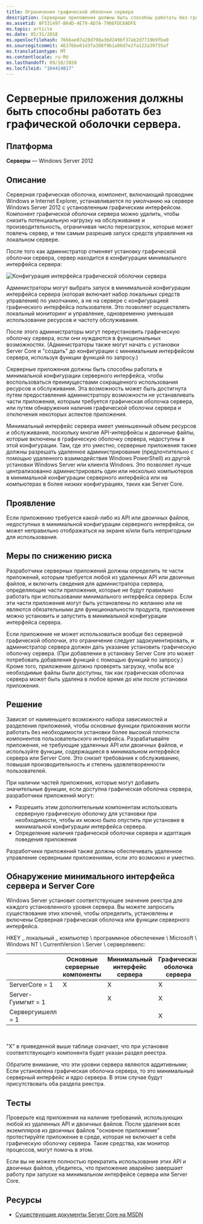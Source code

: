 ```yaml
---
title: Ограничения графической оболочки сервера
description: Серверные приложения должны быть способны работать без графической оболочки сервера.
ms.assetid: 8F531497-B64D-4E79-AD7A-790EFDC6ADFE
ms.topic: article
ms.date: 05/31/2018
ms.openlocfilehash: 7666ae07a28d798a36d249bf37ab2d7719b9fba0
ms.sourcegitcommit: 46376be61d3fa308f9b1a06d7e2fa122a39755af
ms.translationtype: MT
ms.contentlocale: ru-RU
ms.lasthandoff: 09/10/2020
ms.locfileid: "104414017"
---
```

# <a name="server-apps-must-be-able-to-run-without-the-server-graphical-shell"></a>Серверные приложения должны быть способны работать без графической оболочки сервера.

## <a name="platform"></a>Платформа

**Серверы** — Windows Server 2012 

## <a name="description"></a>Описание

Серверная графическая оболочка, компонент, включающий проводник Windows и Internet Explorer, устанавливается по умолчанию на сервере Windows Server 2012 с установленным графическим интерфейсом. Компонент графической оболочки сервера можно удалить, чтобы снизить потенциальную нагрузку на обслуживание и производительность, ограничивая число перезагрузок, которые может повлечь сервер, и тем самым разрешив запуск средств управления на локальном сервере.

После того как администратор отменяет установку графической оболочки сервера, сервер находится в конфигурации минимального интерфейса сервера:

![Конфигурация интерфейса графической оболочки сервера](images/minimalserverinterface.png)

Администраторы могут выбрать запуск в минимальной конфигурации интерфейса сервера (которая включает набор локальных средств управления) по умолчанию, а не на сервере с конфигурацией графического интерфейса пользователя. Это позволяет осуществлять локальный мониторинг и управление, одновременно уменьшая использование ресурсов и частоту обслуживания.

После этого администраторы могут переустановить графическую оболочку сервера, если они нуждаются в функциональных возможностях. (Администраторы также могут начать с установки Server Core и "создать" до конфигурации с минимальным интерфейсом сервера, используя функции функций по запросу.)

Серверные приложения должны быть способны работать в минимальной конфигурации серверного интерфейса, чтобы воспользоваться преимуществами сокращенного использования ресурсов и обслуживания. Эта возможность может быть достигнута путем предоставления администратору возможности не устанавливать части приложения, которым требуется графическая оболочка сервера, или путем обнаружения наличия графической оболочки сервера и отключения некоторых аспектов приложения.

Минимальный интерфейс сервера имеет уменьшенный объем ресурсов и обслуживания, поскольку многие API-интерфейсы и двоичные файлы, которые включены в графическую оболочку сервера, недоступны в этой конфигурации. Там, где это уместно, серверные приложения также должны разрешать удаленное администрирование (предпочтительно с помощью удаленного взаимодействия Windows PowerShell) из другой установки Windows Server или клиента Windows. Это позволяет лучше централизованно администрировать один или несколько компьютеров в минимальной конфигурации серверного интерфейса или на компьютерах в более низких конфигурациях, таких как Server Core.

## <a name="manifestation"></a>Проявление

Если приложению требуется какой-либо из API или двоичных файлов, недоступных в минимальной конфигурации серверного интерфейса, он может неправильно отображаться на экране и/или быть непригодным для использования.

## <a name="mitigation"></a>Меры по снижению риска

Разработчики серверных приложений должны определить те части приложений, которым требуется любой из удаленных API или двоичных файлов, и включить сведения для администратора сервера, определяющие части приложения, которые не будут правильно работать при использовании минимального интерфейса сервера. Если эти части приложения могут быть установлены по желанию или не являются обязательными для функциональности продукта, приложение можно установить и запустить в минимальной конфигурации интерфейса сервера.

Если приложение не может использоваться вообще без серверной графической оболочки, это ограничение следует задокументировать, и администратор сервера должен дать указание установить графическую оболочку сервера. (При добавлении в установку Server Core это может потребовать добавления функций с помощью функций по запросу.) Кроме того, приложение должно проверять загрузку, чтобы все необходимые файлы были доступны, так как графическая оболочка сервера может быть удалена в любое время до или после установки приложения.

## <a name="solution"></a>Решение

Зависят от наименьшего возможного набора зависимостей и разделения приложений, чтобы основные функции приложения могли работать без необходимости установки более высокой плотности компонентов пользовательского интерфейса. Разрабатывайте приложения, не требующие удаленных API или двоичных файлов, и используйте функции, содержащиеся в минимальном интерфейсе сервера или Server Core. Это снизит требования к обслуживанию, повышая производительность и степень удовлетворенности пользователей.

При наличии частей приложения, которые могут добавить значительные функции, если доступна графическая оболочка сервера, разработчики приложений могут:

-   Разрешить этим дополнительным компонентам использовать серверную графическую оболочку для установки при необходимости, чтобы их можно было опустить при установке в минимальной конфигурации интерфейса сервера.
-   Определение наличия графической оболочки сервера и адаптация поведения приложения

Разработчики приложений также должны обеспечивать удаленное управление серверными приложениями, если это возможно и уместно.

## <a name="detecting-minimal-server-interface-and-server-core"></a>Обнаружение минимального интерфейса сервера и Server Core

Windows Server установит соответствующее значение реестра для каждого установленного уровня сервера. Вы можете запросить существование этих ключей, чтобы определить, установлены и включены Серверная графическая оболочка или функции серверного интерфейса.

HKEY \_ локальный \_ компьютер \\ программное обеспечение \\ Microsoft \\ Windows NT \\ CurrentVersion \\ Server \\ серверлевелс:



|                  | Основные серверные компоненты | Минимальный интерфейс сервера | Графическая оболочка сервера |
|------------------|-------------|--------------------------|------------------------|
| ServerCore = 1     | X           | X                        | X                      |
| Server-Гуимгмт = 1 |             | X                        | X                      |
| Сервергуишелл = 1 |             |                          | X                      |



 

"X" в приведенной выше таблице означает, что при установке соответствующего компонента будет указан раздел реестра.

Обратите внимание, что эти уровни сервера являются аддитивными; Если установлена графическая оболочка сервера, то это минимальный серверный интерфейс и ядро сервера. В этом случае будут присутствовать оба раздела реестра.

## <a name="tests"></a>Тесты

Проверьте код приложения на наличие требований, использующих любой из удаленных API и двоичных файлов. После удаления всех экземпляров из двоичных файлов "основное приложение" протестируйте приложение в среде, которая не включает в себя графическую оболочку сервера. Такие средства, как монитор процессов, могут помочь в этом.

Если вы не можете полностью прекратить использование этих API и двоичных файлов, убедитесь, что приложение аварийно завершает работу при запуске на минимальном интерфейсе сервера или Server Core.

## <a name="resources"></a>Ресурсы

-   [Существующие документы Server Core на MSDN](/previous-versions/windows/desktop/legacy/ms723891(v=vs.85))

 

 